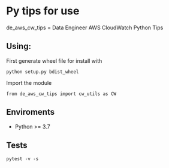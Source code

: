 # Py tips for use
de_aws_cw_tips = Data Engineer AWS CloudWatch Python Tips
## Using:

First generate wheel file for install with
```
python setup.py bdist_wheel
```

Import the module
```
from de_aws_cw_tips import cw_utils as CW
```

## Enviroments

* Python >= 3.7

## Tests

```
pytest -v -s
```